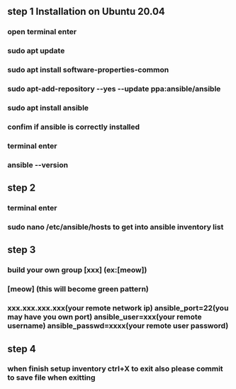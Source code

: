 ## step 1 Installation on Ubuntu 20.04
### open terminal enter 
### sudo apt update
### sudo apt install software-properties-common
### sudo apt-add-repository --yes --update ppa:ansible/ansible
### sudo apt install ansible
### confim if ansible is correctly installed 
### terminal enter
### ansible --version

## step 2
### terminal enter 
### sudo nano /etc/ansible/hosts to get into ansible inventory list

## step 3
### build your own group [xxx] (ex:[meow])
### [meow] (this will become green pattern)
### xxx.xxx.xxx.xxx(your remote network ip) ansible_port=22(you may have you own port)  ansible_user=xxx(your remote username) ansible_passwd=xxxx(your remote user password)

## step 4
### when finish setup inventory ctrl+X to exit also  please commit to save file when exitting
